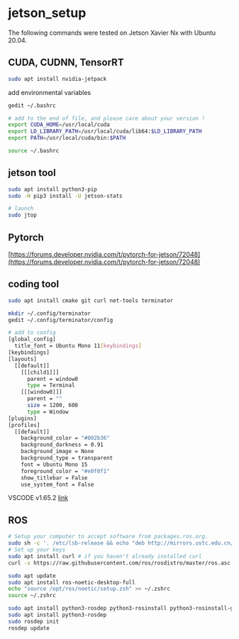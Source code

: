 # jetson_setup

The following commands were tested on Jetson Xavier Nx with Ubuntu 20.04.

## CUDA, CUDNN, TensorRT
```sh
sudo apt install nvidia-jetpack
```
add environmental variables
```sh
gedit ~/.bashrc

# add to the end of file, and please care about your version !
export CUDA_HOME=/usr/local/cuda
export LD_LIBRARY_PATH=/usr/local/cuda/lib64:$LD_LIBRARY_PATH
export PATH=/usr/local/cuda/bin:$PATH

source ~/.bashrc
```

## jetson tool
```sh
sudo apt install python3-pip
sudo -H pip3 install -U jetson-stats

# launch
sudo jtop
```
## Pytorch
[https://forums.developer.nvidia.com/t/pytorch-for-jetson/72048](https://forums.developer.nvidia.com/t/pytorch-for-jetson/72048)

## coding tool
```sh
sudo apt install cmake git curl net-tools terminator

mkdir ~/.config/terminator
gedit ~/.config/terminator/config

# add to config
[global_config]
  title_font = Ubuntu Mono 11[keybindings]
[keybindings]
[layouts]
  [[default]]
    [[[child1]]]
      parent = window0
      type = Terminal
    [[[window0]]]
      parent = ""
      size = 1200, 600
      type = Window
[plugins]
[profiles]
  [[default]]
    background_color = "#002b36"
    background_darkness = 0.91
    background_image = None
    background_type = transparent
    font = Ubuntu Mono 15
    foreground_color = "#e0f0f1"
    show_titlebar = False
    use_system_font = False
```

VSCODE v1.65.2 [link](https://vscode.download.prss.microsoft.com/dbazure/download/stable/c722ca6c7eed3d7987c0d5c3df5c45f6b15e77d1/code_1.65.2-1646922911_arm64.deb)

## ROS
```sh
# Setup your computer to accept software from packages.ros.org.
sudo sh -c '. /etc/lsb-release && echo "deb http://mirrors.ustc.edu.cn/ros/ubuntu/ `lsb_release -cs` main" > /etc/apt/sources.list.d/ros-latest.list'
# Set up your keys
sudo apt install curl # if you haven't already installed curl
curl -s https://raw.githubusercontent.com/ros/rosdistro/master/ros.asc | sudo apt-key add -

sudo apt update
sudo apt install ros-noetic-desktop-full
echo "source /opt/ros/noetic/setup.zsh" >> ~/.zshrc
source ~/.zshrc

sudo apt install python3-rosdep python3-rosinstall python3-rosinstall-generator python3-wstool build-essential
sudo apt install python3-rosdep
sudo rosdep init
rosdep update
```
